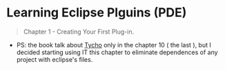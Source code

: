 Learning Eclipse Plguins (PDE)
=======================

> Chapter 1 - Creating Your First Plug-in.


* PS: the book talk about [Tycho](https://eclipse.org/tycho/) only in the chapter 10 ( the last ), but I decided starting using IT this chapter to eliminate dependences of any project with eclipse's files.



